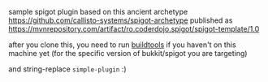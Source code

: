 sample spigot plugin
based on this ancient archetype https://github.com/callisto-systems/spigot-archetype
published as https://mvnrepository.com/artifact/ro.coderdojo.spigot/spigot-template/1.0

after you clone this, you need to run [buildtools](https://www.spigotmc.org/wiki/buildtools/) if you haven't on this machine yet (for the specific version of bukkit/spigot you are targeting)

and string-replace `simple-plugin` :)